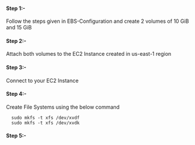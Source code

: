 #### Step 1:-

Follow the steps given in EBS-Configuration and create 2 volumes of 10 GiB and 15 GiB

#### Step 2:-

Attach both volumes to the EC2 Instance created in us-east-1 region

#### Step 3:-

Connect to your EC2 Instance

#### Step 4:-

Create File Systems using the below command
      
      sudo mkfs -t xfs /dev/xvdf
      sudo mkfs -t xfs /dev/xvdk

#### Step 5:-

